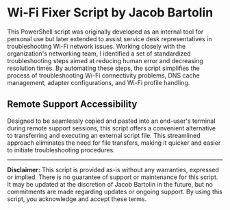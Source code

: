 # Wi-Fi Fixer Script by Jacob Bartolin

This PowerShell script was originally developed as an internal tool for personal use but later extended to assist service desk representatives in troubleshooting Wi-Fi network issues. Working closely with the organization's networking team, I identified a set of standardized troubleshooting steps aimed at reducing human error and decreasing resolution times. By automating these steps, the script simplifies the process of troubleshooting Wi-Fi connectivity problems, DNS cache management, adapter configurations, and Wi-Fi profile handling.

## Remote Support Accessibility
Designed to be seamlessly copied and pasted into an end-user's terminal during remote support sessions, this script offers a convenient alternative to transferring and executing an external script file. This streamlined approach eliminates the need for file transfers, making it quicker and easier to initiate troubleshooting procedures.

---

**Disclaimer:**
This script is provided as-is without any warranties, expressed or implied. There is no guarantee of support or maintenance for this script. It may be updated at the discretion of Jacob Bartolin in the future, but no commitments are made regarding updates or ongoing support. By using this script, you acknowledge and accept these terms.
